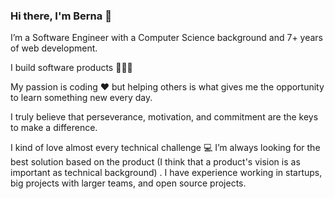 ### Hi there, I'm Berna 👋

I’m a Software Engineer with a Computer Science background and 7+ years of web development.

I build software products 🧑🏻‍💻

My passion is coding ❤️ but helping others is what gives me the opportunity to learn something new every day.

I truly believe that perseverance, motivation, and commitment are the keys to make a difference.

I kind of love almost every technical challenge 💻 I’m always looking for the best solution based on the product (I think that a product's vision is as important as technical background) . I have experience working in startups, big projects with larger teams, and open source projects.
